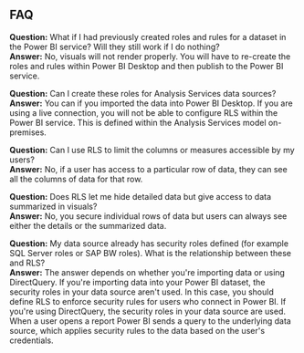 ## FAQ
**Question:** What if I had previously created roles and rules for a dataset in the Power BI service? Will they still work if I do nothing?  
**Answer:** No, visuals will not render properly. You will have to re-create the roles and rules within Power BI Desktop and then publish to the Power BI service.

**Question:** Can I create these roles for Analysis Services data sources?  
**Answer:** You can if you imported the data into Power BI Desktop. If you are using a live connection, you will not be able to configure RLS within the Power BI service. This is defined within the Analysis Services model on-premises.

**Question:** Can I use RLS to limit the columns or measures accessible by my users?  
**Answer:** No, if a user has access to a particular row of data, they can see all the columns of data for that row.

**Question:** Does RLS let me hide detailed data but give access to data summarized in visuals?  
**Answer:** No, you secure individual rows of data but users can always see either the details or the summarized data.

**Question:** My data source already has security roles defined (for example SQL Server roles or SAP BW roles). What is the relationship between these and RLS?  
**Answer:** The answer depends on whether you're importing data or using DirectQuery. If you're importing data into your Power BI dataset, the security roles in your data source aren't used. In this case, you should define RLS to enforce security rules for users who connect in Power BI. If you're using DirectQuery, the security roles in your data source are used. When a user opens a report Power BI sends a query to the underlying data source, which applies security rules to the data based on the user's credentials.
